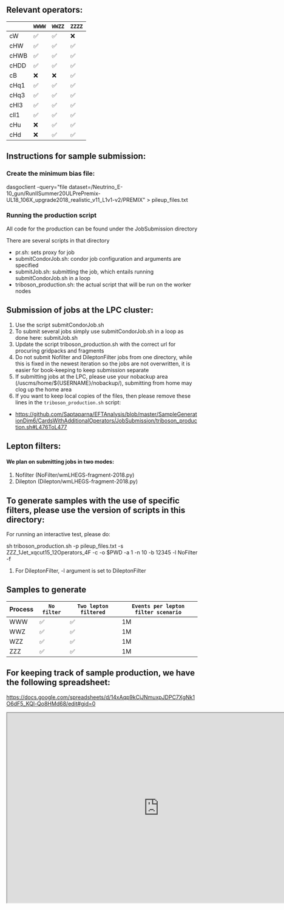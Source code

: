 
## Relevant operators:

|                    | `WWWW` | `WWZZ` | `ZZZZ`  | 
|--------------------|--------|--------|---------|
| cW                 | ✅     | ✅     | ❌      |
| cHW                | ✅     | ✅     | ✅      | 
| cHWB               | ✅     | ✅     | ✅      |
| cHDD               | ✅     | ✅     | ✅      |
| cB                 | ❌     | ❌     | ✅      |
| cHq1               | ✅     | ✅     | ✅      |
| cHq3               | ✅     | ✅     | ✅      |
| cHl3               | ✅     | ✅     | ✅      |
| cll1               | ✅     | ✅     | ✅      |
| cHu                | ❌     | ✅     | ✅      |
| cHd                | ❌     | ✅     | ✅      |

## Instructions for sample submission:

### Create the minimum bias file: 

dasgoclient -query="file dataset=/Neutrino_E-10_gun/RunIISummer20ULPrePremix-UL18_106X_upgrade2018_realistic_v11_L1v1-v2/PREMIX" > pileup_files.txt

### Running the production script

All code for the production can be found under the JobSubmission directory

There are several scripts in that directory

- pr.sh: sets proxy for job
- submitCondorJob.sh: condor job configuration and arguments are specified
- submitJob.sh: submitting the job, which entails running submitCondorJob.sh in a loop
- triboson_production.sh: the actual script that will be run on the worker nodes 

## Submission of jobs at the LPC cluster:

1. Use the script submitCondorJob.sh
2. To submit several jobs simply use submitCondorJob.sh in a loop as done here: submitJob.sh
3. Update the script triboson_production.sh with the correct url for procuring gridpacks and fragments
4. Do not submit Nofilter and DileptonFilter jobs from one directory, while this is fixed in the newest iteration so the jobs are not overwritten, it is easier for book-keeping to keep submission separate
5. If submitting jobs at the LPC, please use your nobackup area (/uscms/home/${USERNAME}/nobackup/), submitting from home may clog up the home area
6. If you want to keep local copies of the files, then please remove these lines in the `triboson_production.sh` script:
- https://github.com/Saptaparna/EFTAnalysis/blob/master/SampleGenerationDim6/CardsWithAdditionalOperators/JobSubmission/triboson_production.sh#L476ToL477 

## Lepton filters:

#### We plan on submitting jobs in two modes:

1. Nofilter (NoFilter/wmLHEGS-fragment-2018.py)
2. Dilepton (Dilepton/wmLHEGS-fragment-2018.py)

## To generate samples with the use of specific filters, please use the version of scripts in this directory: 

For running an interactive test, please do:

sh triboson_production.sh -p pileup_files.txt -s ZZZ_1Jet_xqcut15_12Operators_4F -c -o $PWD -a 1 -n 10 -b 12345 -l NoFilter -f

1. For DileptonFilter, -l argument is set to DileptonFilter

## Samples to generate


| Process            | `No filter` | `Two lepton filtered` |   `Events per lepton filter scenario` |
|--------------------|-------------|-----------------------|---------------------------------------|
| WWW                | ✅          | ✅                    |             1M		           |	
| WWZ                | ✅          | ✅                    |             1M	                   |
| WZZ                | ✅          | ✅                    |             1M		           |
| ZZZ                | ✅          | ✅                    |             1M	                   |

## For keeping track of sample production, we have the following spreadsheet:

https://docs.google.com/spreadsheets/d/14xAqp9kCjJNmuxpJDPC7XgNk1O6dF5_KQl-Qo8HMd68/edit#gid=0

<iframe src="https://docs.google.com/spreadsheets/d/e/2PACX-1vQKFTabgcDU_F7Kv5zzlfi4UFi2rieA4CaLjOS5NHoRPj0i4bg5UVeNujEurKoBGCdOtGe6UP3YAKhY/pubhtml?gid=0&amp;single=true&amp;widget=true&amp;headers=false", width=800, height=500></iframe>

